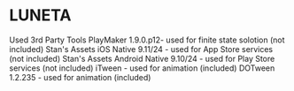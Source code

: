 # LUNETA
Used 3rd Party Tools
PlayMaker 1.9.0.p12- used for finite state solotion (not included)
Stan's Assets iOS Native 9.11/24 - used for App Store services (not included)
Stan's Assets Android Native 9.10/24 - used for Play Store services (not included)
iTween - used for animation (included)
DOTween 1.2.235 - used for animation (included)
